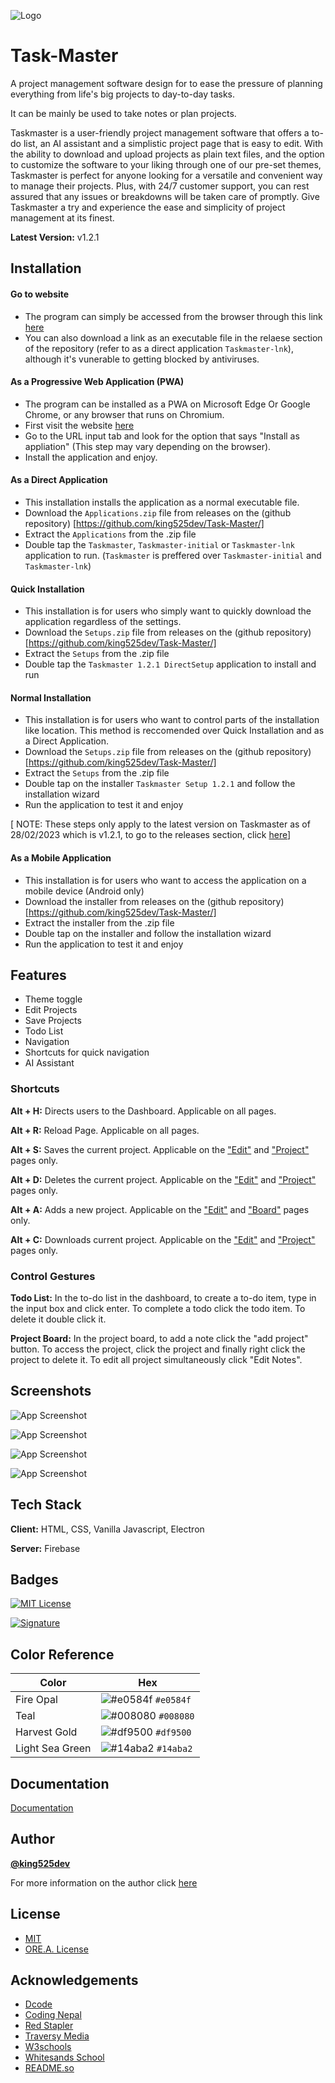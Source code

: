
![Logo](%20public/resources/Taskmaster%20Brand%20Kit/Taskmaster-banner.png)


# Task-Master

A project management software design for to ease the pressure of planning everything from life's big projects to day-to-day tasks.

It can be mainly be used to take notes or plan projects.

Taskmaster is a user-friendly project management software that offers a to-do list, an AI assistant and a simplistic project page that is easy to edit. With the ability to download and upload projects as plain text files, and the option to customize the software to your liking through one of our pre-set themes, Taskmaster is perfect for anyone looking for a versatile and convenient way to manage their projects. Plus, with 24/7 customer support, you can rest assured that any issues or breakdowns will be taken care of promptly. Give Taskmaster a try and experience the ease and simplicity of project management at its finest.

**Latest Version:** v1.2.1


## Installation

#### Go to website
- The program can simply be accessed from the browser through this link [here](https://task-master-e14a8.firebaseapp.com/)
- You can also download a link as an executable file in the relaese section of the repository (refer to as a direct application `Taskmaster-lnk`), although it's vunerable to getting blocked by antiviruses.

#### As a Progressive Web Application (PWA)
- The program can be installed as a PWA on Microsoft Edge Or Google Chrome, or any browser that runs on Chromium.
- First visit the website [here](https://task-master-e14a8.firebaseapp.com/)
- Go to the URL input tab and look for the option that says "Install as appliation" (This step may vary depending on the browser).
- Install the application and enjoy.

#### As a Direct Application
- This installation installs the application as a normal executable file.
- Download the `Applications.zip` file from releases on the (github repository) [https://github.com/king525dev/Task-Master/]
- Extract the `Applications` from the .zip file
- Double tap the `Taskmaster`, `Taskmaster-initial` or `Taskmaster-lnk` application to run. (`Taskmaster` is preffered over `Taskmaster-initial` and `Taskmaster-lnk`)

#### Quick Installation
- This installation is for users who simply want to quickly download the application regardless of the settings.
- Download the `Setups.zip` file from releases on the (github repository)[https://github.com/king525dev/Task-Master/]
- Extract the `Setups` from the .zip file
- Double tap the `Taskmaster 1.2.1 DirectSetup` application to install and run

#### Normal Installation
- This installation is for users who want to control parts of the installation like location. This method is reccomended over Quick Installation and as a Direct Application.
- Download the `Setups.zip` file from releases on the (github repository)[https://github.com/king525dev/Task-Master/]
- Extract the `Setups` from the .zip file
- Double tap on the installer `Taskmaster Setup 1.2.1` and follow the installation wizard
- Run the application to test it and enjoy

[ NOTE: These steps only apply to the latest version on Taskmaster as of 28/02/2023 which is v1.2.1, to go to the releases section, click [here](https://github.com/king525dev/Taskmaster/releases/tag/Taskmasterv1.2.1)]

#### As a Mobile Application
- This installation is for users who want to access the application on a mobile device (Android only)
- Download the installer from releases on the (github repository)[https://github.com/king525dev/Task-Master/]
- Extract the installer from the .zip file
- Double tap on the installer and follow the installation wizard
- Run the application to test it and enjoy



## Features

- Theme toggle
- Edit Projects 
- Save Projects
- Todo List
- Navigation
- Shortcuts for quick navigation
- AI Assistant

### Shortcuts
 **Alt + H:** Directs users to the Dashboard. Applicable on all pages.

 **Alt + R:** Reload Page. Applicable on all pages.

 **Alt + S:** Saves the current project. Applicable on the ["Edit"](extras/Documentation.md/#edit) and ["Project"](extras/Documentation.md/#project) pages only.

 **Alt + D:** Deletes the current project. Applicable on the ["Edit"](extras/Documentation.md/#edit) and ["Project"](extras/Documentation.md/#project) pages only.

 **Alt + A:** Adds a new project. Applicable on the ["Edit"](extras/Documentation.md/#edit) and ["Board"](extras/Documentation.md/#board) pages only.

 **Alt + C:** Downloads current project. Applicable on the ["Edit"](extras/Documentation.md/#edit) and ["Project"](extras/Documentation.md/#project) pages only.

### Control Gestures
 **Todo List:** In the to-do list in the dashboard, to create a to-do item, type in the input box and click enter. To complete a todo click the todo item. To delete it double click it.
 
 **Project Board:** In the project board, to add a note click the "add project" button. To access the project, click the project and finally right click the project to delete it. To edit all project simultaneously click "Edit Notes". 

## Screenshots

![App Screenshot](%20public/resources/screenshots/screenshot-1.jpeg)

![App Screenshot](%20public/resources/screenshots/screenshot-2.jpeg)

![App Screenshot](%20public/resources/screenshots/screenshot-3.jpeg)

![App Screenshot](%20public/resources/screenshots/screenshot-4.png)

## Tech Stack

**Client:** HTML, CSS, Vanilla Javascript, Electron

**Server:** Firebase


## Badges

[![MIT License](https://img.shields.io/badge/License-MIT-green.svg)](https://choosealicense.com/licenses/mit/)   

[![Signature](https://img.shields.io/badge/Signature-ORE.A.ORIGINAL-brightgreen)](https://choosealicense.com/licenses/mit/)
## Color Reference

| Color             | Hex                                                                |
| ----------------- | ------------------------------------------------------------------ |
| Fire Opal | ![#e0584f](https://placehold.co/15x15/e0584f/e0584f.png) `#e0584f` |
| Teal | ![#008080](https://placehold.co/15x15/008080/008080.png) `#008080` |
| Harvest Gold | ![#df9500](https://placehold.co/15x15/df9500/df9500.png) `#df9500` |
| Light Sea Green | ![#14aba2](https://placehold.co/15x15/14aba2/14aba2.png) `#14aba2` |


## Documentation

[Documentation](extras/Documentation.md)


## Author

 **[@king525dev](https://github.com/king525dev)**

 For more information on the author click [here](https://king525-portfolio.pages.dev/)
 
## License

- [MIT](https://choosealicense.com/licenses/mit/)
- [ORE.A. License](extras/license.txt)

## Acknowledgements

 - [Dcode](https://dcode.domenade.com/)
 - [Coding Nepal](https://www.codingnepalweb.com/)
 - [Red Stapler](https://redstapler.co/)
 - [Traversy Media](https://traversymedia.com/)
 - [W3schools](https://www.w3schools.com/)
 - [Whitesands School](http://www.whitesands.org.ng/)
 - [README.so](https://readme.so/)